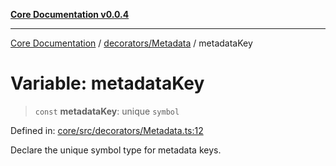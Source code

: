 [**Core Documentation v0.0.4**](../../../README.md)

***

[Core Documentation](../../../modules.md) / [decorators/Metadata](../README.md) / metadataKey

# Variable: metadataKey

> `const` **metadataKey**: unique `symbol`

Defined in: [core/src/decorators/Metadata.ts:12](https://github.com/stonemjs/core/blob/e4675fc5d1a8e120fdb4d54e226a2496fdda3681/src/decorators/Metadata.ts#L12)

Declare the unique symbol type for metadata keys.
